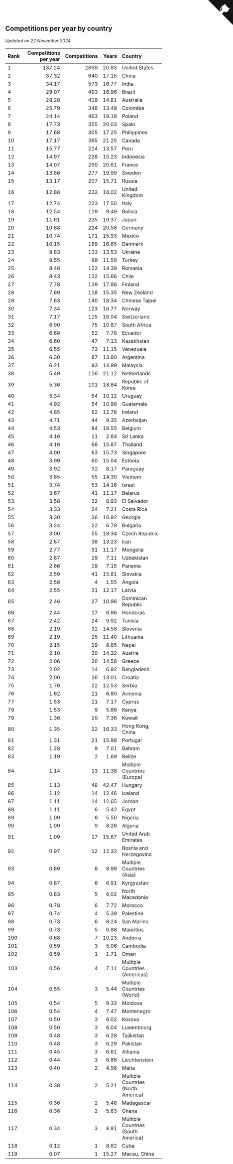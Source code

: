 ## Competitions per year by country

*Updated on 22 November 2024*

| Rank | Competitions per year | Competitions | Years | Country |
| :--- | ---: | ---: | ---: | :--- |
| 1 | 137.24 | 2859 | 20.83 | United States |
| 2 | 37.32 | 640 | 17.15 | China |
| 3 | 34.17 | 573 | 16.77 | India |
| 4 | 29.07 | 493 | 16.96 | Brazil |
| 5 | 28.28 | 419 | 14.81 | Australia |
| 6 | 25.79 | 348 | 13.49 | Colombia |
| 7 | 24.14 | 463 | 19.18 | Poland |
| 8 | 17.73 | 355 | 20.03 | Spain |
| 9 | 17.68 | 305 | 17.25 | Philippines |
| 10 | 17.17 | 365 | 21.25 | Canada |
| 11 | 15.77 | 214 | 13.57 | Peru |
| 12 | 14.97 | 228 | 15.23 | Indonesia |
| 13 | 14.07 | 290 | 20.61 | France |
| 14 | 13.86 | 277 | 19.99 | Sweden |
| 15 | 13.17 | 207 | 15.71 | Russia |
| 16 | 12.88 | 232 | 18.02 | United Kingdom |
| 17 | 12.74 | 223 | 17.50 | Italy |
| 18 | 12.54 | 119 | 9.49 | Bolivia |
| 19 | 11.61 | 225 | 19.37 | Japan |
| 20 | 10.88 | 224 | 20.58 | Germany |
| 21 | 10.74 | 171 | 15.93 | Mexico |
| 22 | 10.15 | 169 | 16.65 | Denmark |
| 23 | 9.83 | 133 | 13.53 | Ukraine |
| 24 | 8.55 | 99 | 11.58 | Turkey |
| 25 | 8.48 | 122 | 14.39 | Romania |
| 26 | 8.43 | 132 | 15.66 | Chile |
| 27 | 7.78 | 139 | 17.86 | Finland |
| 28 | 7.69 | 118 | 15.35 | New Zealand |
| 29 | 7.63 | 140 | 18.34 | Chinese Taipei |
| 30 | 7.34 | 123 | 16.77 | Norway |
| 31 | 7.17 | 115 | 16.04 | Switzerland |
| 32 | 6.90 | 75 | 10.87 | South Africa |
| 33 | 6.68 | 52 | 7.78 | Ecuador |
| 34 | 6.60 | 47 | 7.13 | Kazakhstan |
| 35 | 6.55 | 73 | 11.15 | Venezuela |
| 36 | 6.30 | 87 | 13.80 | Argentina |
| 37 | 6.21 | 93 | 14.99 | Malaysia |
| 38 | 5.49 | 116 | 21.12 | Netherlands |
| 39 | 5.36 | 101 | 18.84 | Republic of Korea |
| 40 | 5.34 | 54 | 10.12 | Uruguay |
| 41 | 4.92 | 54 | 10.98 | Guatemala |
| 42 | 4.85 | 62 | 12.78 | Ireland |
| 43 | 4.71 | 44 | 9.35 | Azerbaijan |
| 44 | 4.53 | 84 | 18.55 | Belgium |
| 45 | 4.16 | 11 | 2.64 | Sri Lanka |
| 46 | 4.16 | 66 | 15.87 | Thailand |
| 47 | 4.00 | 63 | 15.73 | Singapore |
| 48 | 3.99 | 60 | 15.04 | Estonia |
| 49 | 3.92 | 32 | 8.17 | Paraguay |
| 50 | 3.85 | 55 | 14.30 | Vietnam |
| 51 | 3.74 | 53 | 14.16 | Israel |
| 52 | 3.67 | 41 | 11.17 | Belarus |
| 53 | 3.58 | 32 | 8.93 | El Salvador |
| 54 | 3.33 | 24 | 7.21 | Costa Rica |
| 55 | 3.30 | 36 | 10.92 | Georgia |
| 56 | 3.24 | 22 | 6.78 | Bulgaria |
| 57 | 3.00 | 55 | 18.34 | Czech Republic |
| 58 | 2.87 | 38 | 13.23 | Iran |
| 59 | 2.77 | 31 | 11.17 | Mongolia |
| 60 | 2.67 | 19 | 7.11 | Uzbekistan |
| 61 | 2.66 | 19 | 7.15 | Panama |
| 62 | 2.59 | 41 | 15.81 | Slovakia |
| 63 | 2.58 | 4 | 1.55 | Angola |
| 64 | 2.55 | 31 | 12.17 | Latvia |
| 65 | 2.46 | 27 | 10.96 | Dominican Republic |
| 66 | 2.44 | 17 | 6.96 | Honduras |
| 67 | 2.42 | 24 | 9.92 | Tunisia |
| 68 | 2.19 | 32 | 14.58 | Slovenia |
| 69 | 2.19 | 25 | 11.40 | Lithuania |
| 70 | 2.15 | 19 | 8.85 | Nepal |
| 71 | 2.10 | 30 | 14.32 | Austria |
| 72 | 2.06 | 30 | 14.58 | Greece |
| 73 | 2.02 | 14 | 6.92 | Bangladesh |
| 74 | 2.00 | 26 | 13.01 | Croatia |
| 75 | 1.76 | 22 | 12.53 | Serbia |
| 76 | 1.62 | 11 | 6.80 | Armenia |
| 77 | 1.53 | 11 | 7.17 | Cyprus |
| 78 | 1.53 | 9 | 5.86 | Kenya |
| 79 | 1.36 | 10 | 7.36 | Kuwait |
| 80 | 1.35 | 22 | 16.33 | Hong Kong, China |
| 81 | 1.31 | 21 | 15.98 | Portugal |
| 82 | 1.28 | 9 | 7.01 | Bahrain |
| 83 | 1.19 | 2 | 1.69 | Belize |
| 84 | 1.14 | 13 | 11.38 | Multiple Countries (Europe) |
| 85 | 1.13 | 48 | 42.47 | Hungary |
| 86 | 1.12 | 14 | 12.46 | Iceland |
| 87 | 1.11 | 14 | 12.65 | Jordan |
| 88 | 1.11 | 6 | 5.42 | Egypt |
| 89 | 1.09 | 6 | 5.50 | Nigeria |
| 90 | 1.09 | 9 | 8.26 | Algeria |
| 91 | 1.09 | 17 | 15.67 | United Arab Emirates |
| 92 | 0.97 | 12 | 12.32 | Bosnia and Herzegovina |
| 93 | 0.89 | 8 | 8.99 | Multiple Countries (Asia) |
| 94 | 0.87 | 6 | 6.91 | Kyrgyzstan |
| 95 | 0.83 | 5 | 6.02 | North Macedonia |
| 96 | 0.78 | 6 | 7.72 | Morocco |
| 97 | 0.74 | 4 | 5.39 | Palestine |
| 98 | 0.73 | 6 | 8.24 | San Marino |
| 99 | 0.73 | 5 | 6.88 | Mauritius |
| 100 | 0.68 | 7 | 10.23 | Andorra |
| 101 | 0.59 | 3 | 5.06 | Cambodia |
| 102 | 0.59 | 1 | 1.71 | Oman |
| 103 | 0.56 | 4 | 7.11 | Multiple Countries (Americas) |
| 104 | 0.55 | 3 | 5.44 | Multiple Countries (World) |
| 105 | 0.54 | 5 | 9.33 | Moldova |
| 106 | 0.54 | 4 | 7.47 | Montenegro |
| 107 | 0.50 | 3 | 6.02 | Kosovo |
| 108 | 0.50 | 3 | 6.04 | Luxembourg |
| 109 | 0.48 | 3 | 6.28 | Tajikistan |
| 110 | 0.48 | 3 | 6.29 | Pakistan |
| 111 | 0.45 | 3 | 6.61 | Albania |
| 112 | 0.44 | 3 | 6.86 | Liechtenstein |
| 113 | 0.40 | 2 | 4.98 | Malta |
| 114 | 0.38 | 2 | 5.21 | Multiple Countries (North America) |
| 115 | 0.36 | 2 | 5.48 | Madagascar |
| 116 | 0.36 | 2 | 5.63 | Ghana |
| 117 | 0.34 | 3 | 8.81 | Multiple Countries (South America) |
| 118 | 0.12 | 1 | 8.62 | Cuba |
| 119 | 0.07 | 1 | 15.27 | Macau, China |


<a href="https://github.com/JustinTimeCuber/wca_statistics" class="github-corner" aria-label="View source on Github"><svg width="80" height="80" viewBox="0 0 250 250" style="fill:#151513; color:#fff; position: absolute; top: 0; border: 0; right: 0;" aria-hidden="true"><path d="M0,0 L115,115 L130,115 L142,142 L250,250 L250,0 Z"></path><path d="M128.3,109.0 C113.8,99.7 119.0,89.6 119.0,89.6 C122.0,82.7 120.5,78.6 120.5,78.6 C119.2,72.0 123.4,76.3 123.4,76.3 C127.3,80.9 125.5,87.3 125.5,87.3 C122.9,97.6 130.6,101.9 134.4,103.2" fill="currentColor" style="transform-origin: 130px 106px;" class="octo-arm"></path><path d="M115.0,115.0 C114.9,115.1 118.7,116.5 119.8,115.4 L133.7,101.6 C136.9,99.2 139.9,98.4 142.2,98.6 C133.8,88.0 127.5,74.4 143.8,58.0 C148.5,53.4 154.0,51.2 159.7,51.0 C160.3,49.4 163.2,43.6 171.4,40.1 C171.4,40.1 176.1,42.5 178.8,56.2 C183.1,58.6 187.2,61.8 190.9,65.4 C194.5,69.0 197.7,73.2 200.1,77.6 C213.8,80.2 216.3,84.9 216.3,84.9 C212.7,93.1 206.9,96.0 205.4,96.6 C205.1,102.4 203.0,107.8 198.3,112.5 C181.9,128.9 168.3,122.5 157.7,114.1 C157.9,116.9 156.7,120.9 152.7,124.9 L141.0,136.5 C139.8,137.7 141.6,141.9 141.8,141.8 Z" fill="currentColor" class="octo-body"></path></svg></a><style>.github-corner:hover .octo-arm{animation:octocat-wave 560ms ease-in-out}@keyframes octocat-wave{0%,100%{transform:rotate(0)}20%,60%{transform:rotate(-25deg)}40%,80%{transform:rotate(10deg)}}@media (max-width:500px){.github-corner:hover .octo-arm{animation:none}.github-corner .octo-arm{animation:octocat-wave 560ms ease-in-out}}</style>
